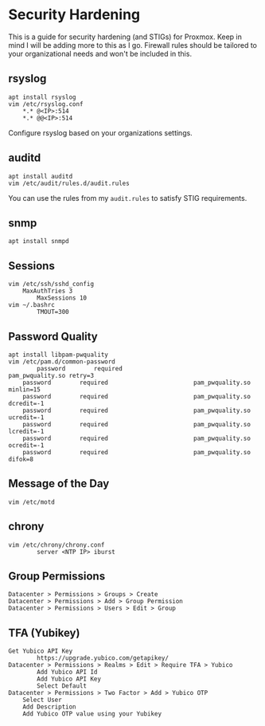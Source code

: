 # Security Hardening
This is a guide for security hardening (and STIGs) for Proxmox. Keep in mind I will be adding more to this as I go. Firewall rules should be tailored to your organizational needs and won't be included in this.

## rsyslog
```
apt install rsyslog
vim /etc/rsyslog.conf
	*.* @<IP>:514
	*.* @@<IP>:514
```
Configure rsyslog based on your organizations settings.

## auditd
```
apt install auditd
vim /etc/audit/rules.d/audit.rules
```
You can use the rules from my `audit.rules` to satisfy STIG requirements.

## snmp
```
apt install snmpd
```

## Sessions
```
vim /etc/ssh/sshd_config
	MaxAuthTries 3
    	MaxSessions 10
vim ~/.bashrc
    	TMOUT=300
```

## Password Quality
```
apt install libpam-pwquality
vim /etc/pam.d/common-password
    	password        required                        pam_pwquality.so retry=3
	password        required                        pam_pwquality.so minlin=15
	password        required                        pam_pwquality.so dcredit=-1
	password        required                        pam_pwquality.so ucredit=-1
	password        required                        pam_pwquality.so lcredit=-1
	password        required                        pam_pwquality.so ocredit=-1
	password        required                        pam_pwquality.so difok=8
```

## Message of the Day
```
vim /etc/motd
```

## chrony
```
vim /etc/chrony/chrony.conf
    	server <NTP IP> iburst
```

## Group Permissions
```
Datacenter > Permissions > Groups > Create
Datacenter > Permissions > Add > Group Permission
Datacenter > Permissions > Users > Edit > Group
```

## TFA (Yubikey)
```
Get Yubico API Key
    	https://upgrade.yubico.com/getapikey/
Datacenter > Permissions > Realms > Edit > Require TFA > Yubico
    	Add Yubico API Id
    	Add Yubico API Key
    	Select Default
Datacenter > Permissions > Two Factor > Add > Yubico OTP
  	Select User
  	Add Description
  	Add Yubico OTP value using your Yubikey
```
